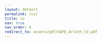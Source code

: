 ```yaml
---
layout: default
permalink: /cv/
title: cv
nav: true
nav_order: 4
redirect_to: assets/pdf/SAFE_Arleth_CV.pdf
---
```

